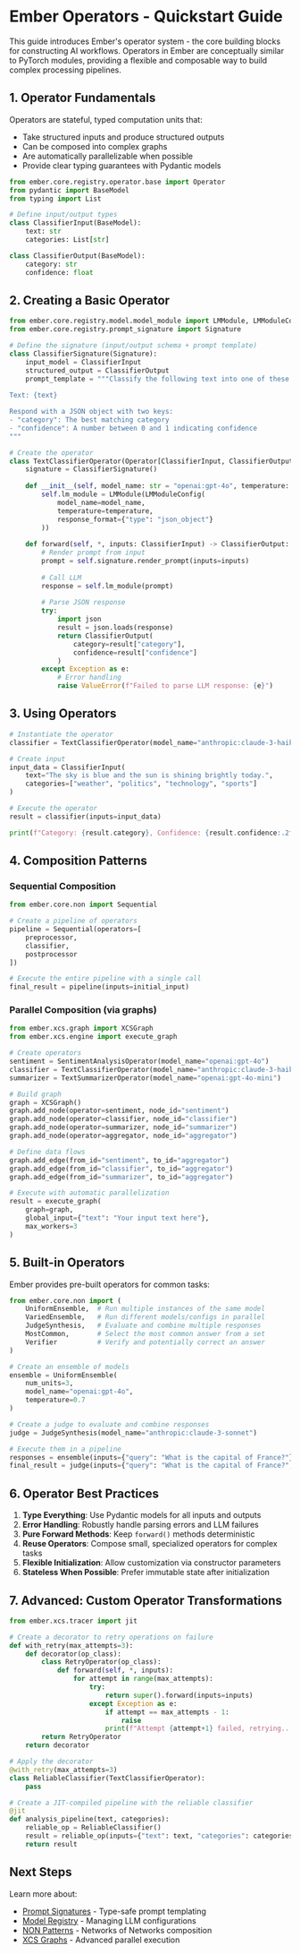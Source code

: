 # Ember Operators - Quickstart Guide

This guide introduces Ember's operator system - the core building blocks for constructing AI workflows. Operators in Ember are conceptually similar to PyTorch modules, providing a flexible and composable way to build complex processing pipelines.

## 1. Operator Fundamentals

Operators are stateful, typed computation units that:
- Take structured inputs and produce structured outputs
- Can be composed into complex graphs
- Are automatically parallelizable when possible
- Provide clear typing guarantees with Pydantic models

```python
from ember.core.registry.operator.base import Operator
from pydantic import BaseModel
from typing import List

# Define input/output types
class ClassifierInput(BaseModel):
    text: str
    categories: List[str]

class ClassifierOutput(BaseModel):
    category: str
    confidence: float
```

## 2. Creating a Basic Operator

```python
from ember.core.registry.model.model_module import LMModule, LMModuleConfig
from ember.core.registry.prompt_signature import Signature

# Define the signature (input/output schema + prompt template)
class ClassifierSignature(Signature):
    input_model = ClassifierInput
    structured_output = ClassifierOutput
    prompt_template = """Classify the following text into one of these categories: {categories}
    
Text: {text}

Respond with a JSON object with two keys:
- "category": The best matching category
- "confidence": A number between 0 and 1 indicating confidence
"""

# Create the operator
class TextClassifierOperator(Operator[ClassifierInput, ClassifierOutput]):
    signature = ClassifierSignature()
    
    def __init__(self, model_name: str = "openai:gpt-4o", temperature: float = 0.0):
        self.lm_module = LMModule(LMModuleConfig(
            model_name=model_name,
            temperature=temperature,
            response_format={"type": "json_object"}
        ))
    
    def forward(self, *, inputs: ClassifierInput) -> ClassifierOutput:
        # Render prompt from input
        prompt = self.signature.render_prompt(inputs=inputs)
        
        # Call LLM
        response = self.lm_module(prompt)
        
        # Parse JSON response
        try:
            import json
            result = json.loads(response)
            return ClassifierOutput(
                category=result["category"],
                confidence=result["confidence"]
            )
        except Exception as e:
            # Error handling
            raise ValueError(f"Failed to parse LLM response: {e}")
```

## 3. Using Operators

```python
# Instantiate the operator
classifier = TextClassifierOperator(model_name="anthropic:claude-3-haiku")

# Create input
input_data = ClassifierInput(
    text="The sky is blue and the sun is shining brightly today.",
    categories=["weather", "politics", "technology", "sports"]
)

# Execute the operator
result = classifier(inputs=input_data)

print(f"Category: {result.category}, Confidence: {result.confidence:.2f}")
```

## 4. Composition Patterns

### Sequential Composition

```python
from ember.core.non import Sequential

# Create a pipeline of operators
pipeline = Sequential(operators=[
    preprocessor,
    classifier,
    postprocessor
])

# Execute the entire pipeline with a single call
final_result = pipeline(inputs=initial_input)
```

### Parallel Composition (via graphs)

```python
from ember.xcs.graph import XCSGraph
from ember.xcs.engine import execute_graph

# Create operators
sentiment = SentimentAnalysisOperator(model_name="openai:gpt-4o")
classifier = TextClassifierOperator(model_name="anthropic:claude-3-haiku")
summarizer = TextSummarizerOperator(model_name="openai:gpt-4o-mini")

# Build graph
graph = XCSGraph()
graph.add_node(operator=sentiment, node_id="sentiment")
graph.add_node(operator=classifier, node_id="classifier")
graph.add_node(operator=summarizer, node_id="summarizer")
graph.add_node(operator=aggregator, node_id="aggregator")

# Define data flows
graph.add_edge(from_id="sentiment", to_id="aggregator")
graph.add_edge(from_id="classifier", to_id="aggregator")
graph.add_edge(from_id="summarizer", to_id="aggregator")

# Execute with automatic parallelization
result = execute_graph(
    graph=graph,
    global_input={"text": "Your input text here"},
    max_workers=3
)
```

## 5. Built-in Operators

Ember provides pre-built operators for common tasks:

```python
from ember.core.non import (
    UniformEnsemble,  # Run multiple instances of the same model
    VariedEnsemble,   # Run different models/configs in parallel
    JudgeSynthesis,   # Evaluate and combine multiple responses
    MostCommon,       # Select the most common answer from a set
    Verifier          # Verify and potentially correct an answer
)

# Create an ensemble of models
ensemble = UniformEnsemble(
    num_units=3,
    model_name="openai:gpt-4o", 
    temperature=0.7
)

# Create a judge to evaluate and combine responses
judge = JudgeSynthesis(model_name="anthropic:claude-3-sonnet")

# Execute them in a pipeline
responses = ensemble(inputs={"query": "What is the capital of France?"})
final_result = judge(inputs={"query": "What is the capital of France?", "responses": responses.responses})
```

## 6. Operator Best Practices

1. **Type Everything**: Use Pydantic models for all inputs and outputs
2. **Error Handling**: Robustly handle parsing errors and LLM failures
3. **Pure Forward Methods**: Keep `forward()` methods deterministic
4. **Reuse Operators**: Compose small, specialized operators for complex tasks
5. **Flexible Initialization**: Allow customization via constructor parameters
6. **Stateless When Possible**: Prefer immutable state after initialization

## 7. Advanced: Custom Operator Transformations

```python
from ember.xcs.tracer import jit

# Create a decorator to retry operations on failure
def with_retry(max_attempts=3):
    def decorator(op_class):
        class RetryOperator(op_class):
            def forward(self, *, inputs):
                for attempt in range(max_attempts):
                    try:
                        return super().forward(inputs=inputs)
                    except Exception as e:
                        if attempt == max_attempts - 1:
                            raise
                        print(f"Attempt {attempt+1} failed, retrying...")
        return RetryOperator
    return decorator

# Apply the decorator
@with_retry(max_attempts=3)
class ReliableClassifier(TextClassifierOperator):
    pass

# Create a JIT-compiled pipeline with the reliable classifier
@jit
def analysis_pipeline(text, categories):
    reliable_op = ReliableClassifier()
    result = reliable_op(inputs={"text": text, "categories": categories})
    return result
```

## Next Steps

Learn more about:
- [Prompt Signatures](prompt_signatures.md) - Type-safe prompt templating
- [Model Registry](model_registry.md) - Managing LLM configurations
- [NON Patterns](non.md) - Networks of Networks composition
- [XCS Graphs](../advanced/xcs_graphs.md) - Advanced parallel execution